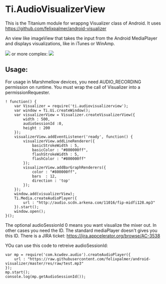 Ti.AudioVisualizerView
===========================================

This is the Titanium module for wrappng Visualizer class of Android. It uses https://github.com/felixpalmer/android-visualizer

An view like imageView that takes the input from the Android MediaPlayer and displays visualizations, like in iTunes or WinAmp.

![](https://github.com/felixpalmer/android-visualizer/raw/master/demo/demo-1.gif) or more complex: ![](https://github.com/felixpalmer/android-visualizer/raw/master/demo/demo-4.gif )

Usage:
------

For usage in Marshmellow devices, you need AUDIO_RECORDING permission on runtime. You must wrap the call of Visualizer into a permissionRequester. 

~~~
! function() {
    var Visualizer = require('ti.audiovisualizerview');
    var window = Ti.Ui.createWindow();
    var visualizerView = Visualizer.createVisualizerView({
        width : 500,
        audioSessionId :0,
        height : 200
    });
    visualizerView.addEventListener('ready', function() {
        visualizerView.addLineRenderer({
            basicStrokeWidth : 5,
            basicColor : "#800000ff",
            flashStrokeWidth : 5,
            flashColor : "#800000ff"
        });
        visualizerView.addBarGraphRenderers({
            color : "#800000ff",
            bars  : 12,
            direction : 'top'
        });
    });
    window.add(visualizerView);
    Ti.Media.createAudioPlayer({
        url : "http://audio.scdn.arkena.com/11016/fip-midfi128.mp3"
    }).start();
    window.open();
}();
~~~

The optional audioSessionId 0 means you want visualize the mixer out. In other cases you need the ID. The standard mediaPlayer doesn't gives you this ID. There is a JIRA ticket: https://jira.appcelerator.org/browse/AC-3538 

YOu can use this code to retreive audioSessionId:
~~~
var mp = require('com.kcwdev.audio').createAudioPlayer({
    url : "https://raw.githubusercontent.com/felixpalmer/android-visualizer/master/res/raw/test.mp3"
});
mp.start();
console.log(mp.getAudioSessionId());
~~~